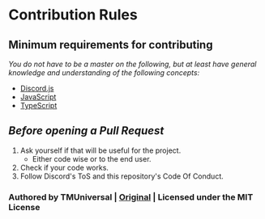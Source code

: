 # Contribution Rules

## Minimum requirements for contributing

_You do not have to be a master on the following, but at least have general knowledge and understanding of the following concepts:_

- [Discord.js]
- [JavaScript]
- [TypeScript]

## _Before opening a Pull Request_

1. Ask yourself if that will be useful for the project.
   - Either code wise or to the end user.
2. Check if your code works.
3. Follow Discord's ToS and this repository's Code Of Conduct.

### Authored by TMUniversal | [Original](https://github.com/TMUniversal/discord-bot-template/blob/master/.github/CONTRIBUTING.md) | Licensed under the MIT License

[discord.js]: https://github.com/hydrabolt/discord.js
[javascript]: https://en.wikipedia.org/wiki/JavaScript
[typescript]: https://www.typescriptlang.org/
